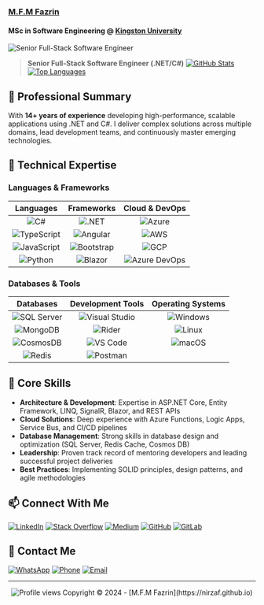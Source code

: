 ### [M.F.M Fazrin](https://nizraf.github.io)
#### MSc in Software Engineering @ [Kingston University](https://www.kingston.ac.uk/)
<p> <img src="https://readme-typing-svg.herokuapp.com?lines=Senior+Full-Stack+Software+Engineer" alt="Senior Full-Stack Software Engineer" /> </p>

> **Senior Full-Stack Software Engineer (.NET/C#)** 
[![GitHub Stats](https://github-readme-stats.vercel.app/api?username=nirzaf&count_private=true&theme=dark&show_icons=true&hide_border=true)](https://github.com/nirzaf)
[![Top Languages](https://github-readme-stats.vercel.app/api/top-langs/?username=nirzaf&layout=compact&theme=dark&hide_border=true)](https://github.com/nirzaf)

## 💼 Professional Summary

With **14+ years of experience** developing high-performance, scalable applications using .NET and C#. I deliver complex solutions across multiple domains, lead development teams, and continuously master emerging technologies.

## 🔧 Technical Expertise

### Languages & Frameworks

| **Languages** | **Frameworks** | **Cloud & DevOps** |
|:-------------:|:--------------:|:------------------:|
| ![C#](https://img.shields.io/badge/C%23-239120?style=for-the-badge&logo=c-sharp&logoColor=white) | ![.NET](https://img.shields.io/badge/.NET-512BD4?style=for-the-badge&logo=dotnet&logoColor=white) | ![Azure](https://img.shields.io/badge/Azure-0078D4?style=for-the-badge&logo=microsoftazure&logoColor=white) |
| ![TypeScript](https://img.shields.io/badge/TypeScript-3178C6?style=for-the-badge&logo=typescript&logoColor=white) | ![Angular](https://img.shields.io/badge/Angular-DD0031?style=for-the-badge&logo=angular&logoColor=white) | ![AWS](https://img.shields.io/badge/AWS-232F3E?style=for-the-badge&logo=amazonaws&logoColor=white) |
| ![JavaScript](https://img.shields.io/badge/JavaScript-F7DF1E?style=for-the-badge&logo=javascript&logoColor=black) | ![Bootstrap](https://img.shields.io/badge/Bootstrap-7952B3?style=for-the-badge&logo=bootstrap&logoColor=white) | ![GCP](https://img.shields.io/badge/GCP-4285F4?style=for-the-badge&logo=googlecloud&logoColor=white) |
| ![Python](https://img.shields.io/badge/Python-3776AB?style=for-the-badge&logo=python&logoColor=white) | ![Blazor](https://img.shields.io/badge/Blazor-512BD4?style=for-the-badge&logo=blazor&logoColor=white) | ![Azure DevOps](https://img.shields.io/badge/Azure_DevOps-0078D7?style=for-the-badge&logo=azuredevops&logoColor=white) |

### Databases & Tools

| **Databases** | **Development Tools** | **Operating Systems** |
|:-------------:|:---------------------:|:--------------------:|
| ![SQL Server](https://img.shields.io/badge/SQL_Server-CC2927?style=for-the-badge&logo=microsoftsqlserver&logoColor=white) | ![Visual Studio](https://img.shields.io/badge/Visual_Studio-5C2D91?style=for-the-badge&logo=visualstudio&logoColor=white) | ![Windows](https://img.shields.io/badge/Windows-0078D6?style=for-the-badge&logo=windows&logoColor=white) |
| ![MongoDB](https://img.shields.io/badge/MongoDB-47A248?style=for-the-badge&logo=mongodb&logoColor=white) | ![Rider](https://img.shields.io/badge/Rider-000000?style=for-the-badge&logo=rider&logoColor=white) | ![Linux](https://img.shields.io/badge/Linux-FCC624?style=for-the-badge&logo=linux&logoColor=black) |
| ![CosmosDB](https://img.shields.io/badge/CosmosDB-0078D4?style=for-the-badge&logo=microsoftazure&logoColor=white) | ![VS Code](https://img.shields.io/badge/VS_Code-007ACC?style=for-the-badge&logo=visualstudiocode&logoColor=white) | ![macOS](https://img.shields.io/badge/macOS-000000?style=for-the-badge&logo=apple&logoColor=white) |
| ![Redis](https://img.shields.io/badge/Redis-DC382D?style=for-the-badge&logo=redis&logoColor=white) | ![Postman](https://img.shields.io/badge/Postman-FF6C37?style=for-the-badge&logo=postman&logoColor=white) | |

## 🚀 Core Skills

- **Architecture & Development**: Expertise in ASP.NET Core, Entity Framework, LINQ, SignalR, Blazor, and REST APIs
- **Cloud Solutions**: Deep experience with Azure Functions, Logic Apps, Service Bus, and CI/CD pipelines
- **Database Management**: Strong skills in database design and optimization (SQL Server, Redis Cache, Cosmos DB)
- **Leadership**: Proven track record of mentoring developers and leading successful project deliveries
- **Best Practices**: Implementing SOLID principles, design patterns, and agile methodologies

## 📫 Connect With Me
  
[![LinkedIn](https://img.shields.io/badge/LinkedIn-0A66C2?style=for-the-badge&logo=linkedin&logoColor=white)](https://www.linkedin.com/in/mfmfazrin/)
[![Stack Overflow](https://img.shields.io/badge/Stack_Overflow-F58025?style=for-the-badge&logo=stackoverflow&logoColor=white)](https://stackoverflow.com/users/9251463/mohamed-farook-mohamed-fazrin)
[![Medium](https://img.shields.io/badge/Medium-000000?style=for-the-badge&logo=medium&logoColor=white)](https://mfmfazrin.medium.com/)
[![GitHub](https://img.shields.io/badge/GitHub-181717?style=for-the-badge&logo=github&logoColor=white)](https://github.com/nirzaf?tab=repositories)
[![GitLab](https://img.shields.io/badge/GitLab-FC6D26?style=for-the-badge&logo=gitlab&logoColor=white)](https://gitlab.com/users/nirzaf/projects)

## 📱 Contact Me

[![WhatsApp](https://img.shields.io/badge/WhatsApp-25D366?style=for-the-badge&logo=whatsapp&logoColor=white)](https://api.whatsapp.com/send?phone=+97433253203&text=Hi,%20I%20contacted%20you%20Through%20your%20website.)
[![Phone](https://img.shields.io/badge/Call-+974_3325_3203-blue?style=for-the-badge&logo=phone&logoColor=white)](tel:+97433253203)
[![Email](https://img.shields.io/badge/Email-info@dotnetevangelist.net-D14836?style=for-the-badge&logo=gmail&logoColor=white)](mailto:info@dotnetevangelist.net)

---

<div align="center">
  <img src="https://komarev.com/ghpvc/?username=nirzaf&style=flat-square&color=blue" alt="Profile views"/>
  Copyright © 2024 - [M.F.M Fazrin](https://nirzaf.github.io)
</div>
